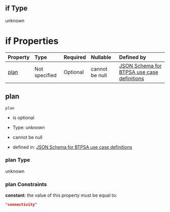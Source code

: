 ## if Type

unknown

# if Properties

| Property      | Type          | Required | Nullable       | Defined by                                                                                                                                                                                                                                  |
| :------------ | :------------ | :------- | :------------- | :------------------------------------------------------------------------------------------------------------------------------------------------------------------------------------------------------------------------------------------ |
| [plan](#plan) | Not specified | Optional | cannot be null | [JSON Schema for BTPSA use case definitions](btpsa-usecase-properties-services-items-allof-2-then-allof-47-then-allof-1-if-properties-plan.md "undefined#/properties/services/items/allOf/2/then/allOf/47/then/allOf/1/if/properties/plan") |

## plan



`plan`

*   is optional

*   Type: unknown

*   cannot be null

*   defined in: [JSON Schema for BTPSA use case definitions](btpsa-usecase-properties-services-items-allof-2-then-allof-47-then-allof-1-if-properties-plan.md "undefined#/properties/services/items/allOf/2/then/allOf/47/then/allOf/1/if/properties/plan")

### plan Type

unknown

### plan Constraints

**constant**: the value of this property must be equal to:

```json
"connectivity"
```
